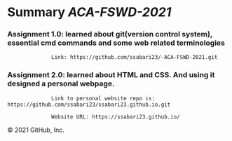 # Summary *ACA-FSWD-2021*


### Assignment 1.0: learned about git(version control system), essential cmd commands and some web related terminologies
          
                  Link: https://github.com/ssabari23/-ACA-FSWD-2021.git



### Assignment 2.0: learned about HTML and CSS. And using it designed a personal webpage.

                  Link to personal website repo is: https://github.com/ssabari23/ssabari23.github.io.git
                  
                  Website URL: https://ssabari23.github.io/
                                   
© 2021 GitHub, Inc.
